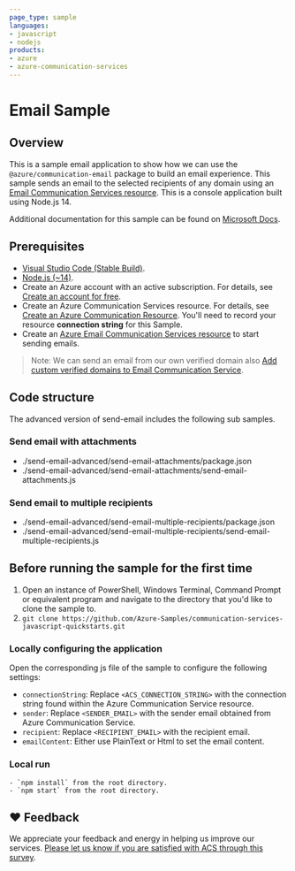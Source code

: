 ```yaml
---
page_type: sample
languages:
- javascript
- nodejs
products:
- azure
- azure-communication-services
---
```



# Email Sample

## Overview

This is a sample email application to show how we can use the `@azure/communication-email` package to build an email experience.
This sample sends an email to the selected recipients of any domain using an [Email Communication Services resource](https://docs.microsoft.com/azure/communication-services/quickstarts/email/create-email-communication-resource).
This is a console application built using Node.js 14.

Additional documentation for this sample can be found on [Microsoft Docs](https://docs.microsoft.com/azure/communication-services/concepts/email/email-overview).

## Prerequisites

- [Visual Studio Code (Stable Build)](https://code.visualstudio.com/download).
- [Node.js (~14)](https://nodejs.org/download/release/v14.19.1/).
- Create an Azure account with an active subscription. For details, see [Create an account for free](https://azure.microsoft.com/free/?WT.mc_id=A261C142F).
- Create an Azure Communication Services resource. For details, see [Create an Azure Communication Resource](https://docs.microsoft.com/azure/communication-services/quickstarts/create-communication-resource). You'll need to record your resource **connection string** for this Sample.
- Create an [Azure Email Communication Services resource](https://docs.microsoft.com/azure/communication-services/quickstarts/email/create-email-communication-resource) to start sending emails.

> Note: We can send an email from our own verified domain also [Add custom verified domains to Email Communication Service](https://docs.microsoft.com/azure/communication-services/quickstarts/email/add-custom-verified-domains).

## Code structure

The advanced version of send-email includes the following sub samples.

### Send email with attachments

- ./send-email-advanced/send-email-attachments/package.json
- ./send-email-advanced/send-email-attachments/send-email-attachments.js

### Send email to multiple recipients

- ./send-email-advanced/send-email-multiple-recipients/package.json
- ./send-email-advanced/send-email-multiple-recipients/send-email-multiple-recipients.js

## Before running the sample for the first time

1. Open an instance of PowerShell, Windows Terminal, Command Prompt or equivalent program and navigate to the directory that you'd like to clone the sample to.
2. `git clone https://github.com/Azure-Samples/communication-services-javascript-quickstarts.git`

### Locally configuring the application

Open the corresponding js file of the sample to configure the following settings:

- `connectionString`: Replace `<ACS_CONNECTION_STRING>` with the connection string found within the Azure Communication Service resource.
- `sender`: Replace `<SENDER_EMAIL>` with the sender email obtained from Azure Communication Service.
- `recipient`: Replace `<RECIPIENT_EMAIL>` with the recipient email.
- `emailContent`: Either use PlainText or Html to set the email content.

### Local run

    - `npm install` from the root directory.
    - `npm start` from the root directory.

## ❤️ Feedback
We appreciate your feedback and energy in helping us improve our services. [Please let us know if you are satisfied with ACS through this survey](https://microsoft.qualtrics.com/jfe/form/SV_5dtYL81xwHnUVue).
